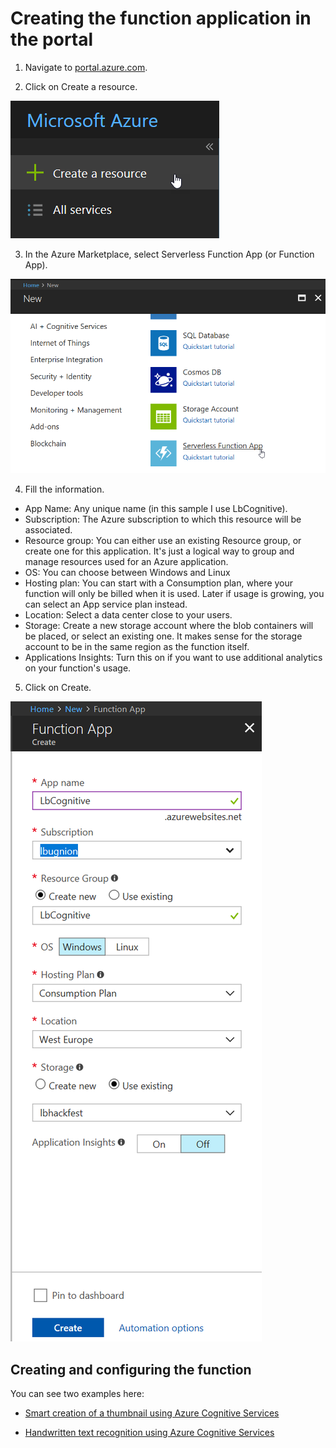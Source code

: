 # Creating the function application in the portal

1. Navigate to [portal.azure.com](http://portal.azure.com).

2. Click on Create a resource.

![Create a resource](./Img/2017-11-16_11-56-25.png)

3. In the Azure Marketplace, select Serverless Function App (or Function App).

![Serverless Function App](./Img/2017-11-16_11-57-45.png)

4. Fill the information.
- App Name: Any unique name (in this sample I use LbCognitive).
- Subscription: The Azure subscription to which this resource will be associated.
- Resource group: You can either use an existing Resource group, or create one for this application. It's just a logical way to group and manage resources used for an Azure application.
- OS: You can choose between Windows and Linux
- Hosting plan: You can start with a Consumption plan, where your function will only be billed when it is used. Later if usage is growing, you can select an App service plan instead.
- Location: Select a data center close to your users.
- Storage: Create a new storage account where the blob containers will be placed, or select an existing one. It makes sense for the storage account to be in the same region as the function itself.
- Applications Insights: Turn this on if you want to use additional analytics on your function's usage.

5. Click on Create.

![Creating the Function](./Img/2017-11-16_12-04-59.png)

## Creating and configuring the function

You can see two examples here:

- [Smart creation of a thumbnail using Azure Cognitive Services](./thumbnail.md)

- [Handwritten text recognition using Azure Cognitive Services](./text-recognition.md)